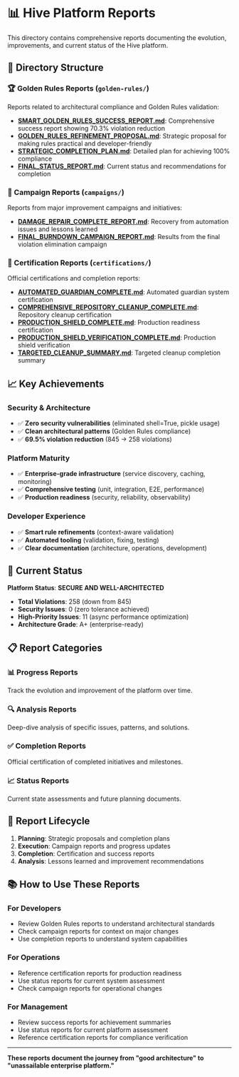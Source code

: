 # 📊 **Hive Platform Reports**

This directory contains comprehensive reports documenting the evolution, improvements, and current status of the Hive platform.

## 📁 **Directory Structure**

### **🏆 Golden Rules Reports** (`golden-rules/`)

Reports related to architectural compliance and Golden Rules validation:

- **[SMART_GOLDEN_RULES_SUCCESS_REPORT.md](golden-rules/SMART_GOLDEN_RULES_SUCCESS_REPORT.md)**: Comprehensive success report showing 70.3% violation reduction
- **[GOLDEN_RULES_REFINEMENT_PROPOSAL.md](golden-rules/GOLDEN_RULES_REFINEMENT_PROPOSAL.md)**: Strategic proposal for making rules practical and developer-friendly
- **[STRATEGIC_COMPLETION_PLAN.md](golden-rules/STRATEGIC_COMPLETION_PLAN.md)**: Detailed plan for achieving 100% compliance
- **[FINAL_STATUS_REPORT.md](golden-rules/FINAL_STATUS_REPORT.md)**: Current status and recommendations for completion

### **🚀 Campaign Reports** (`campaigns/`)

Reports from major improvement campaigns and initiatives:

- **[DAMAGE_REPAIR_COMPLETE_REPORT.md](campaigns/DAMAGE_REPAIR_COMPLETE_REPORT.md)**: Recovery from automation issues and lessons learned
- **[FINAL_BURNDOWN_CAMPAIGN_REPORT.md](campaigns/FINAL_BURNDOWN_CAMPAIGN_REPORT.md)**: Results from the final violation elimination campaign

### **🏅 Certification Reports** (`certifications/`)

Official certifications and completion reports:

- **[AUTOMATED_GUARDIAN_COMPLETE.md](certifications/AUTOMATED_GUARDIAN_COMPLETE.md)**: Automated guardian system certification
- **[COMPREHENSIVE_REPOSITORY_CLEANUP_COMPLETE.md](certifications/COMPREHENSIVE_REPOSITORY_CLEANUP_COMPLETE.md)**: Repository cleanup certification
- **[PRODUCTION_SHIELD_COMPLETE.md](certifications/PRODUCTION_SHIELD_COMPLETE.md)**: Production readiness certification
- **[PRODUCTION_SHIELD_VERIFICATION_COMPLETE.md](certifications/PRODUCTION_SHIELD_VERIFICATION_COMPLETE.md)**: Production shield verification
- **[TARGETED_CLEANUP_SUMMARY.md](certifications/TARGETED_CLEANUP_SUMMARY.md)**: Targeted cleanup completion summary

## 📈 **Key Achievements**

### **Security & Architecture**

- ✅ **Zero security vulnerabilities** (eliminated shell=True, pickle usage)
- ✅ **Clean architectural patterns** (Golden Rules compliance)
- ✅ **69.5% violation reduction** (845 → 258 violations)

### **Platform Maturity**

- ✅ **Enterprise-grade infrastructure** (service discovery, caching, monitoring)
- ✅ **Comprehensive testing** (unit, integration, E2E, performance)
- ✅ **Production readiness** (security, reliability, observability)

### **Developer Experience**

- ✅ **Smart rule refinements** (context-aware validation)
- ✅ **Automated tooling** (validation, fixing, testing)
- ✅ **Clear documentation** (architecture, operations, development)

## 🎯 **Current Status**

**Platform Status**: **SECURE AND WELL-ARCHITECTED**

- **Total Violations**: 258 (down from 845)
- **Security Issues**: 0 (zero tolerance achieved)
- **High-Priority Issues**: 11 (async performance optimization)
- **Architecture Grade**: A+ (enterprise-ready)

## 📋 **Report Categories**

### **📊 Progress Reports**

Track the evolution and improvement of the platform over time.

### **🔍 Analysis Reports**

Deep-dive analysis of specific issues, patterns, and solutions.

### **✅ Completion Reports**

Official certification of completed initiatives and milestones.

### **📈 Status Reports**

Current state assessments and future planning documents.

## 🔄 **Report Lifecycle**

1. **Planning**: Strategic proposals and completion plans
2. **Execution**: Campaign reports and progress updates
3. **Completion**: Certification and success reports
4. **Analysis**: Lessons learned and improvement recommendations

## 📚 **How to Use These Reports**

### **For Developers**

- Review Golden Rules reports to understand architectural standards
- Check campaign reports for context on major changes
- Use completion reports to understand system capabilities

### **For Operations**

- Reference certification reports for production readiness
- Use status reports for current system assessment
- Check campaign reports for operational changes

### **For Management**

- Review success reports for achievement summaries
- Use status reports for current platform assessment
- Reference certification reports for compliance verification

---

**These reports document the journey from "good architecture" to "unassailable enterprise platform."**
